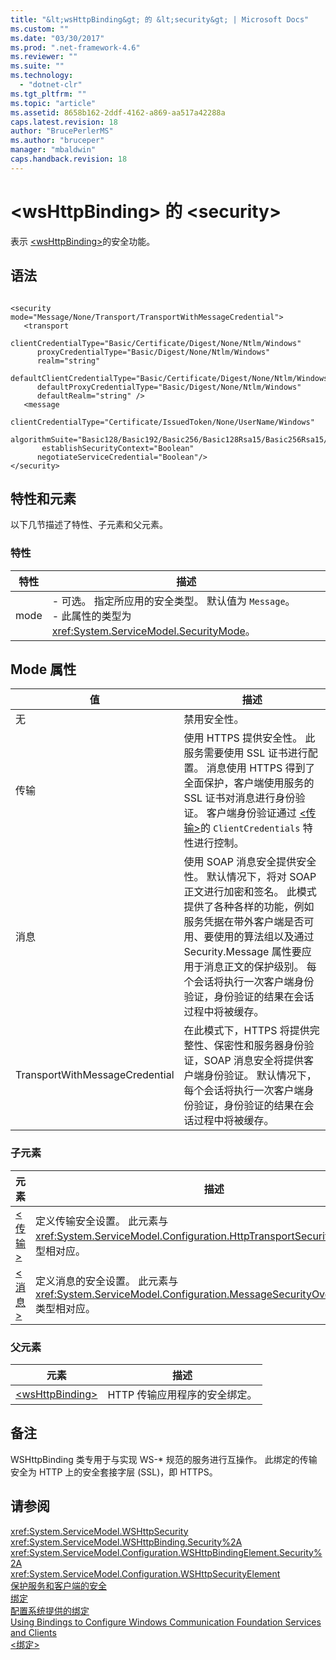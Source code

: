 ```yaml
---
title: "&lt;wsHttpBinding&gt; 的 &lt;security&gt; | Microsoft Docs"
ms.custom: ""
ms.date: "03/30/2017"
ms.prod: ".net-framework-4.6"
ms.reviewer: ""
ms.suite: ""
ms.technology: 
  - "dotnet-clr"
ms.tgt_pltfrm: ""
ms.topic: "article"
ms.assetid: 8658b162-2ddf-4162-a869-aa517a42288a
caps.latest.revision: 18
author: "BrucePerlerMS"
ms.author: "bruceper"
manager: "mbaldwin"
caps.handback.revision: 18
---
```

# &lt;wsHttpBinding&gt; 的 &lt;security&gt;
表示 [\<wsHttpBinding\>](../../../../../docs/framework/configure-apps/file-schema/wcf/wshttpbinding.md)的安全功能。  
  
## 语法  
  
```  
  
<security mode="Message/None/Transport/TransportWithMessageCredential">  
   <transport  
         clientCredentialType="Basic/Certificate/Digest/None/Ntlm/Windows"  
      proxyCredentialType="Basic/Digest/None/Ntlm/Windows"  
      realm="string"   
      defaultClientCredentialType="Basic/Certificate/Digest/None/Ntlm/Windows"  
      defaultProxyCredentialType="Basic/Digest/None/Ntlm/Windows"  
      defaultRealm="string" />  
   <message  
            clientCredentialType="Certificate/IssuedToken/None/UserName/Windows"  
      algorithmSuite="Basic128/Basic192/Basic256/Basic128Rsa15/Basic256Rsa15/TripleDes/TripleDesRsa15/Basic128Sha256/Basic192Sha256/TripleDesSha256/Basic128Sha256Rsa15/Basic192Sha256Rsa15/Basic256Sha256Rsa15/TripleDesSha256Rsa15"  
       establishSecurityContext="Boolean"   
      negotiateServiceCredential="Boolean"/>  
</security>  
```  
  
## 特性和元素  
 以下几节描述了特性、子元素和父元素。  
  
### 特性  
  
|特性|描述|  
|--------|--------|  
|mode|-   可选。  指定所应用的安全类型。  默认值为 `Message`。<br />-   此属性的类型为 <xref:System.ServiceModel.SecurityMode>。|  
  
## Mode 属性  
  
|值|描述|  
|-------|--------|  
|无|禁用安全性。|  
|传输|使用 HTTPS 提供安全性。  此服务需要使用 SSL 证书进行配置。  消息使用 HTTPS 得到了全面保护，客户端使用服务的 SSL 证书对消息进行身份验证。  客户端身份验证通过  [\<传输\>](../../../../../docs/framework/configure-apps/file-schema/wcf/transport-of-wshttpbinding.md)的 `ClientCredentials` 特性进行控制。|  
|消息|使用 SOAP 消息安全提供安全性。  默认情况下，将对 SOAP 正文进行加密和签名。  此模式提供了各种各样的功能，例如服务凭据在带外客户端是否可用、要使用的算法组以及通过 Security.Message 属性要应用于消息正文的保护级别。  每个会话将执行一次客户端身份验证，身份验证的结果在会话过程中将被缓存。|  
|TransportWithMessageCredential|在此模式下，HTTPS 将提供完整性、保密性和服务器身份验证，SOAP 消息安全将提供客户端身份验证。  默认情况下，每个会话将执行一次客户端身份验证，身份验证的结果在会话过程中将被缓存。|  
  
### 子元素  
  
|元素|描述|  
|--------|--------|  
|[\<传输\>](../../../../../docs/framework/configure-apps/file-schema/wcf/transport-of-wshttpbinding.md)|定义传输安全设置。  此元素与 <xref:System.ServiceModel.Configuration.HttpTransportSecurityElement> 类型相对应。|  
|[\<消息\>](../../../../../docs/framework/configure-apps/file-schema/wcf/message-of-wshttpbinding.md)|定义消息的安全设置。  此元素与 <xref:System.ServiceModel.Configuration.MessageSecurityOverHttpElement> 类型相对应。|  
  
### 父元素  
  
|元素|描述|  
|--------|--------|  
|[\<wsHttpBinding\>](../../../../../docs/framework/configure-apps/file-schema/wcf/wshttpbinding.md)|HTTP 传输应用程序的安全绑定。|  
  
## 备注  
 WSHttpBinding 类专用于与实现 WS\-\* 规范的服务进行互操作。  此绑定的传输安全为 HTTP 上的安全套接字层 \(SSL\)，即 HTTPS。  
  
## 请参阅  
 <xref:System.ServiceModel.WSHttpSecurity>   
 <xref:System.ServiceModel.WSHttpBinding.Security%2A>   
 <xref:System.ServiceModel.Configuration.WSHttpBindingElement.Security%2A>   
 <xref:System.ServiceModel.Configuration.WSHttpSecurityElement>   
 [保护服务和客户端的安全](../../../../../docs/framework/wcf/feature-details/securing-services-and-clients.md)   
 [绑定](../../../../../docs/framework/wcf/bindings.md)   
 [配置系统提供的绑定](../../../../../docs/framework/wcf/feature-details/configuring-system-provided-bindings.md)   
 [Using Bindings to Configure Windows Communication Foundation Services and Clients](http://msdn.microsoft.com/zh-cn/bd8b277b-932f-472f-a42a-b02bb5257dfb)   
 [\<绑定\>](../../../../../docs/framework/misc/binding.md)